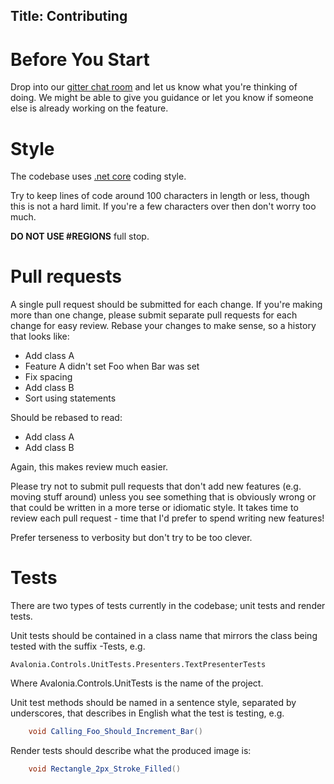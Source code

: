 Title: Contributing
---

# Before You Start 

Drop into our [gitter chat room](https://gitter.im/AvaloniaUI/Avalonia) and let us know what you're thinking of doing. We might be able to give you guidance or let you know if someone else is already working on the feature.

# Style

The codebase uses [.net core](https://github.com/dotnet/corefx/blob/master/Documentation/coding-guidelines/coding-style.md) coding style. 

Try to keep lines of code around 100 characters in length or less, though this is not a hard limit.
If you're a few characters over then don't worry too much. 

**DO NOT USE #REGIONS** full stop.

# Pull requests

A single pull request should be submitted for each change. If you're making more than one change,
please submit separate pull requests for each change for easy review. Rebase your changes to make 
sense, so a history that looks like:

* Add class A
* Feature A didn't set Foo when Bar was set
* Fix spacing
* Add class B
* Sort using statements

Should be rebased to read:

* Add class A
* Add class B

Again, this makes review much easier.

Please try not to submit pull requests that don't add new features (e.g. moving stuff around) 
unless you see something that is obviously wrong or that could be written in a more terse or 
idiomatic style. It takes time to review each pull request - time that I'd prefer to spend writing 
new features!

Prefer terseness to verbosity but don't try to be too clever.

# Tests

There are two types of tests currently in the codebase; unit tests and render tests.

Unit tests should be contained in a class name that mirrors the class being tested with the suffix
-Tests, e.g.

    Avalonia.Controls.UnitTests.Presenters.TextPresenterTests

Where Avalonia.Controls.UnitTests is the name of the project.

Unit test methods should be named in a sentence style, separated by underscores, that describes in
English what the test is testing, e.g.

```csharp
    void Calling_Foo_Should_Increment_Bar()
```

Render tests should describe what the produced image is:

```csharp
    void Rectangle_2px_Stroke_Filled()
```